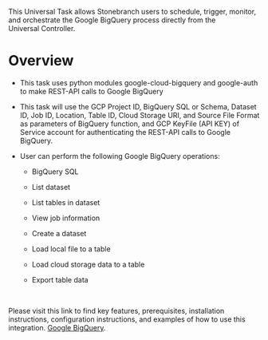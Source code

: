 
<p data-renderer-start-pos="1300">This Universal Task&nbsp;allows&nbsp;Stonebranch&nbsp;users&nbsp;to schedule, trigger, monitor, and orchestrate the Google BigQuery process&nbsp;directly&nbsp;from the Universal&nbsp;Controller.&nbsp;&nbsp;</p>
<h1 id="Overview" data-renderer-start-pos="1464">Overview</h1>
<ul class="ak-ul" data-indent-level="1">
<li>
<p data-renderer-start-pos="1476">This task uses&nbsp;python modules google-cloud-bigquery <span data-renderer-mark="true">and </span>google-auth to make REST-API calls to Google BigQuery</p>
</li>
<li>
<p data-renderer-start-pos="1589">This task will use the GCP Project ID, BigQuery SQL or Schema, Dataset ID, Job ID, Location, Table ID, Cloud Storage URI, <span data-renderer-mark="true">and </span>Source File Format as parameters of BigQuery function<span data-renderer-mark="true">,</span> and GCP KeyFile (API KEY) of Service account for authenticating the REST-API calls to Google BigQuery.</p>
</li>
<li>
<p data-renderer-start-pos="1876">User can perform the <span data-renderer-mark="true">following </span>Google BigQuery operations:</p>
<ul class="ak-ul" data-indent-level="2">
<li>
<p data-renderer-start-pos="1938">BigQuery SQL</p>
</li>
<li>
<p data-renderer-start-pos="1954">List dataset</p>
</li>
<li>
<p data-renderer-start-pos="1970">List tables in dataset</p>
</li>
<li>
<p data-renderer-start-pos="1996">View job information</p>
</li>
<li>
<p data-renderer-start-pos="2020">Create a dataset</p>
</li>
<li>
<p data-renderer-start-pos="2040">Load local file to a table</p>
</li>
<li>
<p data-renderer-start-pos="2070">Load cloud storage data to a table</p>
</li>
<li>
<p data-renderer-start-pos="2108">Export table data</p>
</li>
</ul>
</li>
</ul>  
<p>&nbsp;</p>
Please visit this link to find key features, prerequisites, installation instructions, configuration instructions, and examples of how to use this integration. 
<a href="https://docs.stonebranch.com/confluence/display/UC69/UAC+-+Google+BigQuery">Google BigQuery</a>.&nbsp;</li>
